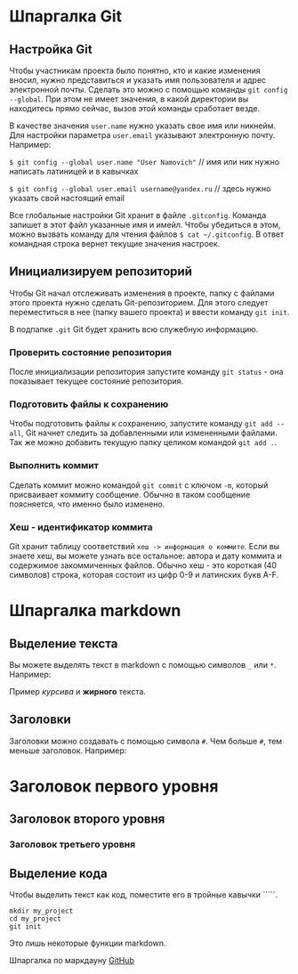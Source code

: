 # Шпаргалка Git

## Настройка Git

Чтобы участникам проекта было понятно, кто и какие изменения вносил, нужно представиться
и указать имя пользователя и адрес электронной почты.
Сделать это можно с помощью команды `git config --global`.
При этом не имеет значения, в какой директории вы находитесь прямо сейчас, вызов этой команды сработает везде.

В качестве значения `user.name` нужно указать свое имя или никнейм.
Для настройки параметра `user.email` указывают электронную почту. Например:

`$ git config --global user.name "User Namovich"`
// имя или ник нужно написать латиницей и в кавычках

`$ git config --global user.email username@yandex.ru`
// здесь нужно указать свой настоящий email

Все глобальные настройки Git хранит в файле `.gitconfig`. Команда запишет в этот файл указанные имя и имейл.
Чтобы убедиться в этом, можно вызвать команду для чтения файлов `$ cat ~/.gitconfig`.
В ответ командная строка вернет текущие значения настроек.

## Инициализируем репозиторий

Чтобы Git начал отслеживать изменения в проекте, папку с файлами этого проекта нужно сделать Git-репозиторием.
Для этого следует переместиться в нее (папку вашего проекта) и ввести команду `git init`.

В подпапке `.git` Git будет хранить всю служебную информацию.

### Проверить состояние репозитория

После инициализации репозитория запустите команду `git status` - она показывает текущее состояние репозитория.

### Подготовить файлы к сохранению

Чтобы подготовить файлы к сохранению, запустите команду `git add --all`, Git начнет следить за добавленными или измененными файлами. Так же можно добавить текущую папку целиком командой `git add .`.

### Выполнить коммит

Сделать коммит можно командой `git commit` с ключом `-m`, который присваивает коммиту сообщение.
Обычно в таком сообщение поясняется, что именно было изменено.

### Хеш - идентификатор коммита

Git хранит таблицу соответствий `хеш -> информация о коммите`. Если вы знаете хеш, вы можете узнать все остальное: автора и дату коммита и содержимое закоммиченных файлов.
Обычно хеш - это короткая (40 символов) строка, которая состоит из цифр 0-9 и латинских букв A-F.

# Шпаргалка markdown

## Выделение текста

Вы можете выделять текст в markdown с помощью символов `_` или `*`. Например:

Пример _курсива_ и **жирного** текста.

## Заголовки

Заголовки можно создавать с помощью символа `#`. Чем больше `#`, тем меньше заголовок. Например:

# Заголовок первого уровня

## Заголовок второго уровня

### Заголовок третьего уровня

## Выделение кода

Чтобы выделить текст как код, поместите его в тройные кавычки `````.

```
mkdir my_project
cd my_project
git init
```

Это лишь некоторые функции markdown.

Шпаргалка по маркдауну [GitHub](https://gist.github.com/fomvasss/8dd8cd7f88c67a4e3727f9d39224a84c)
